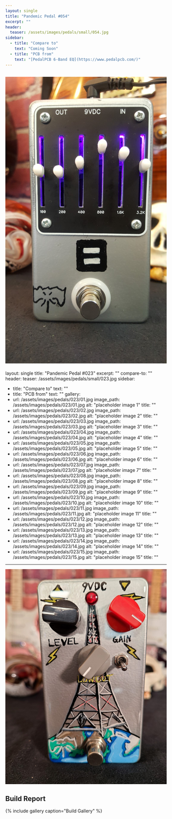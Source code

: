```yaml
---
layout: single
title: "Pandemic Pedal #054"
excerpt: ""
header:
  teaser: /assets/images/pedals/small/054.jpg
sidebar:
  - title: "Compare to"
    text: "Coming Soon"
  - title: "PCB from"
    text: "[PedalPCB 6-Band EQ](https://www.pedalpcb.com/)"
---
```


![header](/assets/images/pedals/054.jpg)
--
layout: single
title: "Pandemic Pedal #023"
excerpt: ""
compare-to: ""
header:
  teaser: /assets/images/pedals/small/023.jpg
sidebar:
  - title: "Compare to"
    text: ""
  - title: "PCB from"
    text: ""
gallery:
  - url: /assets/images/pedals/023/01.jpg
    image_path: /assets/images/pedals/023/01.jpg
    alt: "placeholder image 1"
    title: ""
  - url: /assets/images/pedals/023/02.jpg
    image_path: /assets/images/pedals/023/02.jpg
    alt: "placeholder image 2"
    title: ""
  - url: /assets/images/pedals/023/03.jpg
    image_path: /assets/images/pedals/023/03.jpg
    alt: "placeholder image 3"
    title: ""
  - url: /assets/images/pedals/023/04.jpg
    image_path: /assets/images/pedals/023/04.jpg
    alt: "placeholder image 4"
    title: ""
  - url: /assets/images/pedals/023/05.jpg
    image_path: /assets/images/pedals/023/05.jpg
    alt: "placeholder image 5"
    title: ""
  - url: /assets/images/pedals/023/06.jpg
    image_path: /assets/images/pedals/023/06.jpg
    alt: "placeholder image 6"
    title: ""
  - url: /assets/images/pedals/023/07.jpg
    image_path: /assets/images/pedals/023/07.jpg
    alt: "placeholder image 7"
    title: ""
  - url: /assets/images/pedals/023/08.jpg
    image_path: /assets/images/pedals/023/08.jpg
    alt: "placeholder image 8"
    title: ""
  - url: /assets/images/pedals/023/09.jpg
    image_path: /assets/images/pedals/023/09.jpg
    alt: "placeholder image 9"
    title: ""
  - url: /assets/images/pedals/023/10.jpg
    image_path: /assets/images/pedals/023/10.jpg
    alt: "placeholder image 10"
    title: ""
  - url: /assets/images/pedals/023/11.jpg
    image_path: /assets/images/pedals/023/11.jpg
    alt: "placeholder image 11"
    title: ""
  - url: /assets/images/pedals/023/12.jpg
    image_path: /assets/images/pedals/023/12.jpg
    alt: "placeholder image 12"
    title: ""
  - url: /assets/images/pedals/023/13.jpg
    image_path: /assets/images/pedals/023/13.jpg
    alt: "placeholder image 13"
    title: ""
  - url: /assets/images/pedals/023/14.jpg
    image_path: /assets/images/pedals/023/14.jpg
    alt: "placeholder image 14"
    title: ""
  - url: /assets/images/pedals/023/15.jpg
    image_path: /assets/images/pedals/023/15.jpg
    alt: "placeholder image 15"
    title: ""
---

![header](/assets/images/pedals/023.jpg)



## Build Report ##



{% include gallery caption="Build Gallery" %}